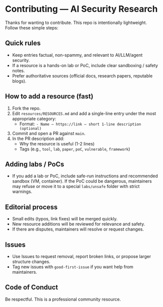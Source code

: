 # Contributing — AI Security Research

Thanks for wanting to contribute. This repo is intentionally lightweight. Follow these simple steps:

## Quick rules
- Keep entries factual, non-spammy, and relevant to AI/LLM/agent security.
- If a resource is a hands-on lab or PoC, include clear sandboxing / safety notes.
- Prefer authoritative sources (official docs, research papers, reputable blogs).

## How to add a resource (fast)
1. Fork the repo.
2. Edit `resources/RESOURCES.md` and add a single-line entry under the most appropriate category:
   - Format: `- Name — https://link — short 1-line description (optional)`
3. Commit and open a PR against `main`.
4. In the PR description add:
   - Why the resource is useful (1-2 lines)
   - Tags (e.g., `tool`, `lab`, `paper`, `poC`, `vulnerable`, `framework`)

## Adding labs / PoCs
- If you add a lab or PoC, include safe-run instructions and recommended sandbox (VM, container). If the PoC could be dangerous, maintainers may refuse or move it to a special `labs/unsafe` folder with strict warnings.

## Editorial process
- Small edits (typos, link fixes) will be merged quickly.
- New resource additions will be reviewed for relevance and safety.
- If there are disputes, maintainers will resolve or request changes.

## Issues
- Use Issues to request removal, report broken links, or propose larger structure changes.
- Tag new issues with `good-first-issue` if you want help from maintainers.

## Code of Conduct
Be respectful. This is a professional community resource.

